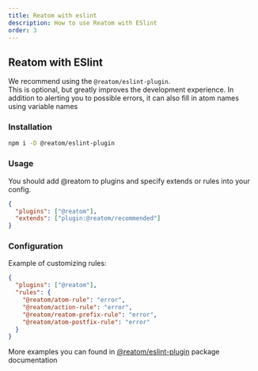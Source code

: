 ```yaml
---
title: Reatom with eslint
description: How to use Reatom with ESlint
order: 3
---
```


## Reatom with ESlint

We recommend using the `@reatom/eslint-plugin`.  
This is optional, but greatly improves the development experience.
In addition to alerting you to possible errors, it can also fill in atom names using variable names

### Installation

```sh
npm i -D @reatom/eslint-plugin
```

### Usage

You should add @reatom to plugins and specify extends or rules into your config.

```json
{
  "plugins": ["@reatom"],
  "extends": ["plugin:@reatom/recommended"]
}
```

### Configuration

Example of customizing rules:

```json
{
  "plugins": ["@reatom"],
  "rules": {
    "@reatom/atom-rule": "error",
    "@reatom/action-rule": "error",
    "@reatom/reatom-prefix-rule": "error",
    "@reatom/atom-postfix-rule": "error"
  }
}
```

More examples you can found in [@reatom/eslint-plugin](/package/eslint-plugin/) package documentation